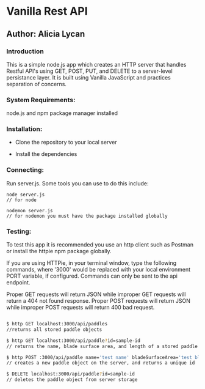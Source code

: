 # Vanilla Rest API

## Author: Alicia Lycan

### Introduction

This is a simple node.js app which creates an HTTP server that handles Restful API's using GET, POST, PUT, and DELETE to a server-level persistance layer. It is built using Vanilla JavaScript and practices separation of concerns.

### System Requirements:

node.js and npm package manager installed

### Installation:

- Clone the repository to your local server

- Install the dependencies

### Connecting:

Run server.js. Some tools you can use to do this include:

```
node server.js
// for node

nodemon server.js
// for nodemon you must have the package installed globally
```

### Testing:

To test this app it is recommended you use an http client such as Postman or install the httpie npm package globally.

If you are using HTTPie, in your terminal window, type the following commands, where '3000' would be replaced with your local environment PORT variable, if configured. Commands can only be sent to the api endpoint.

Proper GET requests will return JSON while improper GET requests will return a 404 not found response.
Proper POST requests will return JSON while improper POST requests will return 400 bad request.

```sh

$ http GET localhost:3000/api/paddles
//returns all stored paddle objects

$ http GET localhost:3000/api/paddle?id=sample-id 
// returns the name, blade surface area, and length of a stored paddle object

$ http POST :3000/api/paddle name='test name' bladeSurfaceArea='test blade surface area' length='test length'
// creates a new paddle object on the server, and returns a unique id

$ DELETE localhost:3000/api/paddle?id=sample-id
// deletes the paddle object from server storage
```
